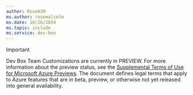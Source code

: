 ```yaml
---
author: RoseHJM
ms.author: rosemalcolm
ms.date: 10/26/2024
ms.topic: include
ms.service: dev-box
---
```


> [!IMPORTANT]
> Dev Box Team Customizations are currently in PREVIEW.
> For more information about the preview status, see the [Supplemental Terms of Use for Microsoft Azure Previews](https://azure.microsoft.com/support/legal/preview-supplemental-terms/). The document defines legal terms that apply to Azure features that are in beta, preview, or otherwise not yet released into general availability.
